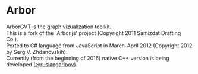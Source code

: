 # Arbor
ArborGVT is the graph vizualization toolkit.  
This is a fork of the `Arbor.js' project (Copyright 2011 Samizdat Drafting Co.).  
Ported to C# language from JavaScript in March-April 2012 (Copyright 2012 by Serg V. Zhdanovskih).  
Currently (from the beginning of 2016) native C++ version is being developed ([@ruslangaripov](https://github.com/ruslangaripov)).
